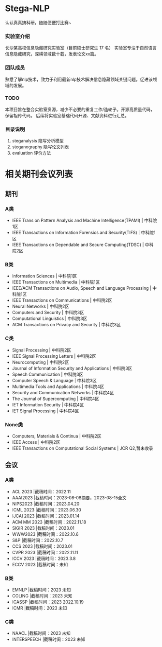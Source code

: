 # Stega-NLP

认认真真搞科研，随随便便打比赛~

### 实验室介绍
长沙某高校信息隐藏研究实验室（目前硕士研究生 17 名）
实验室专注于自然语言信息隐藏研究，深耕领域数十载，发表论文xx篇。

### 团队成员
熟悉了解nlp技术，致力于利用最新nlp技术解决信息隐藏领域关键问题，促进该领域的发展。

### TODO
本项目旨在整合实验室资源，减少不必要的重复工作/造轮子。开源高质量代码，保留祖传代码。
后续将实验室基础代码开源、文献资料进行汇总。

### 目录说明

1. steganalysis 隐写分析模型
2. steganography 隐写论文列表
3. evaluation 评价方法

# 相关期刊会议列表
## 期刊
### A类
- IEEE Trans on Pattern Analysis and Machine Intelligence(TPAMI) | 中科院1区
- IEEE Transactions on Information Forensics and Security(TIFS) | 中科院1区
- IEEE Transactions on Dependable and Secure Computing(TDSC) | 中科院2区

### B类
- Information Sciences | 中科院1区
- IEEE Transactions on Multimedia | 中科院1区
- IEEE/ACM Transactions on Audio, Speech and Language Processing | 中科院1区
- IEEE Transactions on Communications | 中科院2区
- Neural Networks | 中科院2区
- Computers and Security | 中科院3区
- Computational Linguistics | 中科院3区
- ACM Transactions on Privacy and Security | 中科院3区

### C类
- Signal Processing | 中科院2区
- IEEE Signal Processing Letters | 中科院2区
- Neurocomputing | 中科院2区
- Journal of Information Security and Applications | 中科院3区
- Speech Communication | 中科院3区
- Computer Speech & Language | 中科院3区
- Multimedia Tools and Applications | 中科院4区
- Security and Communication Networks | 中科院4区
- The Journal of Supercomputing | 中科院4区
- IET Information Security | 中科院4区
- IET Signal Processing | 中科院4区

### None类
- Computers, Materials & Continua | 中科院2区
- IEEE Access | 中科院2区
- IEEE Transactions on Computational Social Systems	| JCR Q2,暂未收录

## 会议
### A类
- ACL 2023 |截稿时间：2022.11
- AAAI2023	|截稿时间：2023-08-08摘要，2023-08-15全文
- NIPS2023	|截稿时间：2023.04.20
- ICML 2023	|截稿时间：2023.06.30
- IJCAI 2023	|截稿时间：2023.01.14
- ACM MM 2023	|截稿时间：2022.11.18
- SIGIR 2023	|截稿时间：2023.01
- WWW2023	|截稿时间：2022.10.6
- S&P	|截稿时间：2022.10.7
- CCS 2023	|截稿时间：2023.01
- CVPR 2023	|截稿时间：2022.11.11
- ICCV 2023	|截稿时间：2023.3.8
- ECCV 2023	|截稿时间：未知

### B类
- EMNLP |截稿时间：2023	未知
- COLING |截稿时间：2023	未知
- ICASSP |截稿时间：2023	2022.10.19
- ICMR |截稿时间：2023	未知

### C类
- NAACL |截稿时间：2023	未知
- INTERSPEECH |截稿时间：2023	未知
